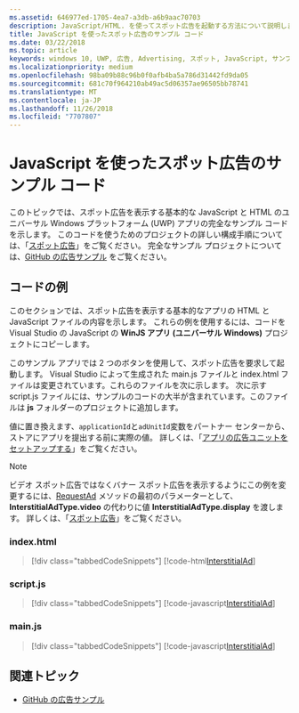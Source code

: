 ```yaml
---
ms.assetid: 646977ed-1705-4ea7-a3db-a6b9aac70703
description: JavaScript/HTML. を使ってスポット広告を起動する方法について説明します。
title: JavaScript を使ったスポット広告のサンプル コード
ms.date: 03/22/2018
ms.topic: article
keywords: windows 10, UWP, 広告, Advertising, スポット, JavaScript, サンプルコード
ms.localizationpriority: medium
ms.openlocfilehash: 98ba09b88c96b0f0afb4ba5a786d31442fd9da05
ms.sourcegitcommit: 681c70f964210ab49ac5d06357ae96505bb78741
ms.translationtype: MT
ms.contentlocale: ja-JP
ms.lasthandoff: 11/26/2018
ms.locfileid: "7707807"
---
```

# <a name="interstitial-ad-sample-code-in-javascript"></a>JavaScript を使ったスポット広告のサンプル コード

このトピックでは、スポット広告を表示する基本的な JavaScript と HTML のユニバーサル Windows プラットフォーム (UWP) アプリの完全なサンプル コードを示します。 このコードを使うためのプロジェクトの詳しい構成手順については、「[スポット広告](interstitial-ads.md)」をご覧ください。 完全なサンプル プロジェクトについては、[GitHub の広告サンプル](http://aka.ms/githubads) をご覧ください。

## <a name="code-example"></a>コードの例

このセクションでは、スポット広告を表示する基本的なアプリの HTML と JavaScript ファイルの内容を示します。 これらの例を使用するには、コードを Visual Studio の JavaScript の **WinJS アプリ (ユニバーサル Windows)** プロジェクトにコピーします。

このサンプル アプリでは 2 つのボタンを使用して、スポット広告を要求して起動します。 Visual Studio によって生成された main.js ファイルと index.html ファイルは変更されています。これらのファイルを次に示します。 次に示す script.js ファイルには、サンプルのコードの大半が含まれています。このファイルは **js** フォルダーのプロジェクトに追加します。

値に置き換えます、```applicationId```と```adUnitId```変数をパートナー センターから、ストアにアプリを提出する前に実際の値。 詳しくは、「[アプリの広告ユニットをセットアップする](set-up-ad-units-in-your-app.md#live-ad-units)」をご覧ください。

> [!NOTE]
> ビデオ スポット広告ではなくバナー スポット広告を表示するようにこの例を変更するには、[RequestAd](https://docs.microsoft.com/uwp/api/microsoft.advertising.winrt.ui.interstitialad.requestad) メソッドの最初のパラメーターとして、**InterstitialAdType.video** の代わりに値 **InterstitialAdType.display** を渡します。 詳しくは、「[スポット広告](interstitial-ads.md)」をご覧ください。

### <a name="indexhtml"></a>index.html

> [!div class="tabbedCodeSnippets"]
[!code-html[InterstitialAd](./code/AdvertisingSamples/InterstitialAdSamples/js/index.html#L1-L21)]

### <a name="scriptjs"></a>script.js

> [!div class="tabbedCodeSnippets"]
[!code-javascript[InterstitialAd](./code/AdvertisingSamples/InterstitialAdSamples/js/script.js#script)]

### <a name="mainjs"></a>main.js

> [!div class="tabbedCodeSnippets"]
[!code-javascript[InterstitialAd](./code/AdvertisingSamples/InterstitialAdSamples/js/main.js#main)]

## <a name="related-topics"></a>関連トピック

* [GitHub の広告サンプル](http://aka.ms/githubads)

 
